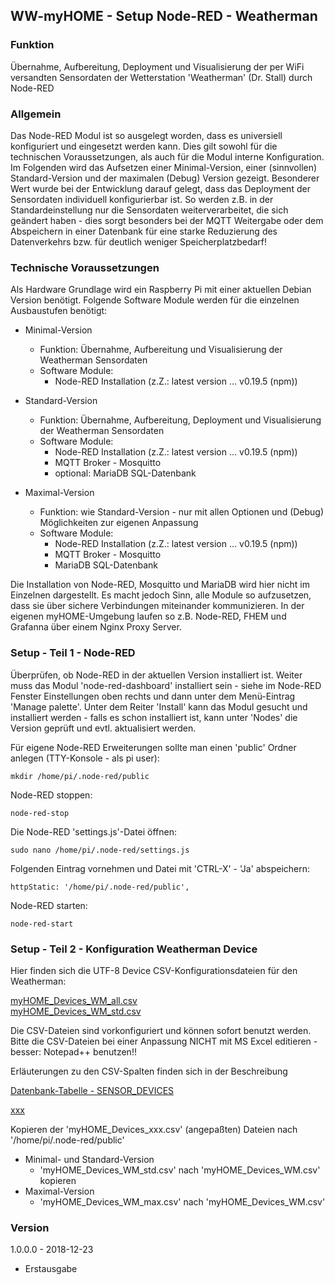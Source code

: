 ## WW-myHOME - Setup Node-RED - Weatherman

### Funktion
Übernahme, Aufbereitung, Deployment und Visualisierung der per WiFi versandten Sensordaten der Wetterstation 'Weatherman' (Dr. Stall) durch Node-RED

### Allgemein

Das Node-RED Modul ist so ausgelegt worden, dass es universiell konfiguriert und eingesetzt werden kann. Dies gilt sowohl für die technischen Voraussetzungen, als auch für die Modul interne Konfiguration. Im Folgenden wird das Aufsetzen einer Minimal-Version, einer (sinnvollen) Standard-Version und der maximalen (Debug) Version gezeigt.
Besonderer Wert wurde bei der Entwicklung darauf gelegt, dass das Deployment der Sensordaten individuell konfigurierbar ist. So werden z.B. in der Standardeinstellung nur die Sensordaten weiterverarbeitet, die sich geändert haben - dies sorgt besonders bei der MQTT Weitergabe oder dem Abspeichern in einer Datenbank für eine starke Reduzierung des Datenverkehrs bzw. für deutlich weniger Speicherplatzbedarf!

### Technische Voraussetzungen

Als Hardware Grundlage wird ein Raspberry Pi mit einer aktuellen Debian Version benötigt. Folgende Software Module werden für die einzelnen Ausbaustufen benötigt:

- Minimal-Version
  - Funktion: Übernahme, Aufbereitung und Visualisierung der Weatherman Sensordaten
  - Software Module:
    - Node-RED Installation (z.Z.: latest version ... v0.19.5 (npm))


- Standard-Version
  - Funktion: Übernahme, Aufbereitung, Deployment und Visualisierung der Weatherman Sensordaten
  - Software Module:
    - Node-RED Installation (z.Z.: latest version ... v0.19.5 (npm))
    - MQTT Broker - Mosquitto
    - optional: MariaDB SQL-Datenbank


- Maximal-Version
  - Funktion: wie Standard-Version - nur mit allen Optionen und (Debug) Möglichkeiten zur eigenen Anpassung
  - Software Module:
    - Node-RED Installation (z.Z.: latest version ... v0.19.5 (npm))
    - MQTT Broker - Mosquitto
    - MariaDB SQL-Datenbank

Die Installation von Node-RED, Mosquitto und MariaDB wird hier nicht im Einzelnen dargestellt. Es macht jedoch Sinn, alle Module so aufzusetzen, dass sie über sichere Verbindungen miteinander kommunizieren.
In der eigenen myHOME-Umgebung laufen so z.B. Node-RED, FHEM und Grafanna über einem Nginx Proxy Server.

### Setup - Teil 1 - Node-RED

Überprüfen, ob Node-RED in der aktuellen Version installiert ist. Weiter muss das Modul 'node-red-dashboard' installiert sein - siehe im Node-RED Fenster Einstellungen oben rechts und dann unter dem Menü-Eintrag 'Manage palette'. Unter dem Reiter 'Install' kann das Modul gesucht und installiert werden - falls es schon installiert ist, kann unter 'Nodes' die Version geprüft und evtl. aktualisiert werden.

Für eigene Node-RED Erweiterungen sollte man einen 'public' Ordner anlegen (TTY-Konsole - als pi user):
```
mkdir /home/pi/.node-red/public
```
Node-RED stoppen:
```
node-red-stop
```
Die Node-RED 'settings.js'-Datei öffnen:
```
sudo nano /home/pi/.node-red/settings.js
```
Folgenden Eintrag vornehmen und Datei mit 'CTRL-X' - 'Ja' abspeichern:
```
httpStatic: '/home/pi/.node-red/public',
```
Node-RED starten:
```
node-red-start
```

### Setup - Teil 2 - Konfiguration Weatherman Device

Hier finden sich die UTF-8 Device CSV-Konfigurationsdateien für den Weatherman:

[myHOME_Devices_WM_all.csv](./bin/myHOME_Devices_WM_all.csv)<br>
[myHOME_Devices_WM_std.csv](./bin/myHOME_Devices_WM_std.csv)

Die CSV-Dateien sind vorkonfiguriert und können sofort benutzt werden. Bitte die CSV-Dateien bei einer Anpassung NICHT mit MS Excel editieren - besser: Notepad++ benutzen!!

Erläuterungen zu den CSV-Spalten finden sich in der Beschreibung

[Datenbank-Tabelle - SENSOR_DEVICES](/myHOME%20-%20Datenbank/README.md#datenbank-tabelle---sensor_devices)

[xxx](https://github.com/wolwin/WW-myHOME/blob/master/myHOME%20-%20Datenbank/README.md#datenbank-tabelle---sensor_devices)


Kopieren der 'myHOME_Devices_xxx.csv' (angepaßten) Dateien nach '/home/pi/.node-red/public'

- Minimal- und Standard-Version
  - 'myHOME_Devices_WM_std.csv' nach 'myHOME_Devices_WM.csv' kopieren
- Maximal-Version
  - 'myHOME_Devices_WM_max.csv' nach 'myHOME_Devices_WM.csv'










### Version

1.0.0.0 - 2018-12-23
- Erstausgabe
